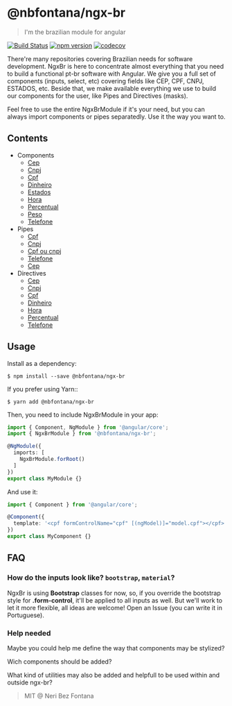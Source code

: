 # @nbfontana/ngx-br

> I'm the brazilian module for angular

[![Build Status](https://travis-ci.org/nbfontana/ngx-br.svg?branch=master)](https://travis-ci.org/nbfontana/ngx-br)
[![npm version](https://badge.fury.io/js/%40nbfontana%2Fngx-br.svg)](https://badge.fury.io/js/%40nbfontana%2Fngx-br)
[![codecov](https://codecov.io/gh/nbfontana/ngx-br/branch/master/graph/badge.svg)](https://codecov.io/gh/nbfontana/ngx-br)

There're many repositories covering Brazilian needs for software development. NgxBr is here to concentrate almost everything that you need to build a functional pt-br software with Angular. We give you a full set of components (inputs, select, etc) covering fields like CEP, CPF, CNPJ, ESTADOS, etc. Beside that, we make available everything we use to build our components for the user, like Pipes and Directives (masks).

Feel free to use the entire NgxBrModule if it's your need, but you can always import components or pipes separatedly. Use it the way you want to.

## Contents

- Components
  - [Cep](https://github.com/nbfontana/ngx-br/tree/master/src/app/components/cep)
  - [Cnpj](https://github.com/nbfontana/ngx-br/tree/master/src/app/components/cnpj)
  - [Cpf](https://github.com/nbfontana/ngx-br/tree/master/src/app/components/cpf)
  - [Dinheiro](https://github.com/nbfontana/ngx-br/tree/master/src/app/components/dinheiro)
  - [Estados](https://github.com/nbfontana/ngx-br/tree/master/src/app/components/estados)
  - [Hora](https://github.com/nbfontana/ngx-br/tree/master/src/app/components/hora)
  - [Percentual](https://github.com/nbfontana/ngx-br/tree/master/src/app/components/percentual)
  - [Peso](https://github.com/nbfontana/ngx-br/tree/master/src/app/components/peso)
  - [Telefone](https://github.com/nbfontana/ngx-br/tree/master/src/app/components/telefone)
- Pipes
  - [Cpf](https://github.com/nbfontana/ngx-br/tree/master/src/app/pipes)
  - [Cnpj](https://github.com/nbfontana/ngx-br/tree/master/src/app/pipes)
  - [Cpf ou cnpj](https://github.com/nbfontana/ngx-br/tree/master/src/app/pipes)
  - [Telefone](https://github.com/nbfontana/ngx-br/tree/master/src/app/pipes)
  - [Cep](https://github.com/nbfontana/ngx-br/tree/master/src/app/pipes)
- Directives
  - [Cep]()
  - [Cnpj]()
  - [Cpf]()
  - [Dinheiro]()
  - [Hora]()
  - [Percentual]()
  - [Telefone]()
  
## Usage

Install as a dependency:
```
$ npm install --save @nbfontana/ngx-br
```

If you prefer using Yarn::
```
$ yarn add @nbfontana/ngx-br
```

Then, you need to include NgxBrModule in your app:

```typescript
import { Component, NgModule } from '@angular/core';
import { NgxBrModule } from '@nbfontana/ngx-br';

@NgModule({
  imports: [
    NgxBrModule.forRoot()
  ]
})
export class MyModule {}
```

And use it:
```typescript
import { Component } from '@angular/core';

@Component({
  template: '<cpf formControlName="cpf" [(ngModel)]="model.cpf"></cpf>'
})
export class MyComponent {}
```

## FAQ

### How do the inputs look like? `bootstrap`, `material`?

NgxBr is using **Bootstrap** classes for now, so, if you override the bootstrap style for **.form-control**, it'll be applied to all inputs as well. But we'll work to let it more flexible, all ideas are welcome! Open an Issue (you can write it in Portuguese).

### Help needed
Maybe you could help me define the way that components may be stylized?

Wich components should be added?

What kind of utilities may also be added and helpfull to be used within and outside ngx-br?


> MIT @ Neri Bez Fontana
